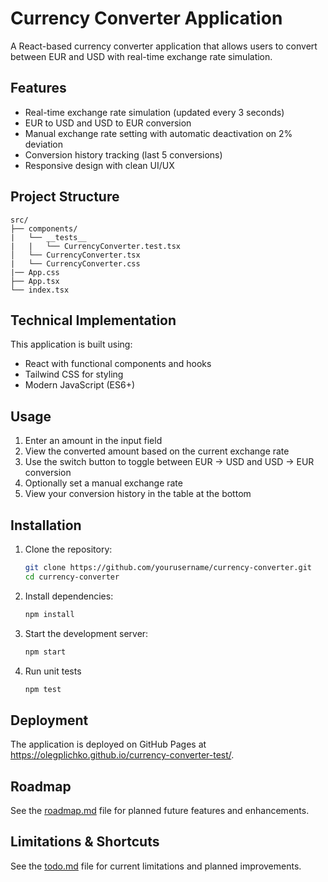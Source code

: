 # Currency Converter Application

A React-based currency converter application that allows users to convert between EUR and USD with real-time exchange rate simulation.

## Features

- Real-time exchange rate simulation (updated every 3 seconds)
- EUR to USD and USD to EUR conversion
- Manual exchange rate setting with automatic deactivation on 2% deviation
- Conversion history tracking (last 5 conversions)
- Responsive design with clean UI/UX

## Project Structure

```
src/
├── components/
|   └── __tests__
|   |   └── CurrencyConverter.test.tsx
│   └── CurrencyConverter.tsx
|   └── CurrencyConverter.css
|── App.css
├── App.tsx
└── index.tsx
```

## Technical Implementation

This application is built using:

- React with functional components and hooks
- Tailwind CSS for styling
- Modern JavaScript (ES6+)

## Usage

1. Enter an amount in the input field
2. View the converted amount based on the current exchange rate
3. Use the switch button to toggle between EUR → USD and USD → EUR conversion
4. Optionally set a manual exchange rate
5. View your conversion history in the table at the bottom

## Installation

1. Clone the repository:
   ```bash
   git clone https://github.com/yourusername/currency-converter.git
   cd currency-converter
   ```

2. Install dependencies:
   ```bash
   npm install
   ```

3. Start the development server:
   ```bash
   npm start
   ```

4. Run unit tests
   ```bash
   npm test
   ```

## Deployment

The application is deployed on GitHub Pages at https://olegplichko.github.io/currency-converter-test/.

## Roadmap

See the [roadmap.md](./roadmap.md) file for planned future features and enhancements.

## Limitations & Shortcuts

See the [todo.md](./todo.md) file for current limitations and planned improvements.